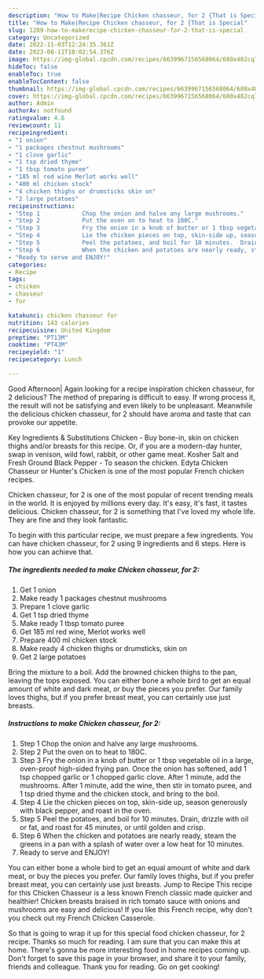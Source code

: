```yaml
---
description: "How to Make|Recipe Chicken chasseur, for 2 {That is Special"
title: "How to Make|Recipe Chicken chasseur, for 2 {That is Special"
slug: 1289-how-to-makerecipe-chicken-chasseur-for-2-that-is-special
category: Uncategorized
date: 2022-11-03T12:24:35.361Z
date: 2023-08-11T10:02:54.376Z
image: https://img-global.cpcdn.com/recipes/6639967156568064/680x482cq70/chicken-chasseur-for-2-recipe-main-photo.jpg
hideToc: false
enableToc: true
enableTocContent: false
thumbnail: https://img-global.cpcdn.com/recipes/6639967156568064/680x482cq70/chicken-chasseur-for-2-recipe-main-photo.jpg
cover: https://img-global.cpcdn.com/recipes/6639967156568064/680x482cq70/chicken-chasseur-for-2-recipe-main-photo.jpg
author: Admin
authorAv: notfound
ratingvalue: 4.6
reviewcount: 11
recipeingredient:
- "1 onion"
- "1 packages chestnut mushrooms"
- "1 clove garlic"
- "1 tsp dried thyme"
- "1 tbsp tomato puree"
- "185 ml red wine Merlot works well"
- "400 ml chicken stock"
- "4 chicken thighs or drumsticks skin on"
- "2 large potatoes"
recipeinstructions:
- "Step 1            Chop the onion and halve any large mushrooms."
- "Step 2            Put the oven on to heat to 180C."
- "Step 3            Fry the onion in a knob of butter or 1 tbsp vegetable oil in a large, oven-proof high-sided frying pan.  Once the onion has softened, add 1 tsp chopped garlic or 1 chopped garlic clove.  After 1 minute, add the mushrooms.  After 1 minute, add the wine, then stir in tomato puree, and 1 tsp dried thyme and the chicken stock, and bring to the boil."
- "Step 4            Lie the chicken pieces on top, skin-side up, season generously with black pepper, and roast in the oven."
- "Step 5            Peel the potatoes, and boil for 10 minutes.  Drain, drizzle with oil or fat, and roast for 45 minutes, or until golden and crisp."
- "Step 6            When the chicken and potatoes are nearly ready, steam the greens in a pan with a splash of water over a low heat for 10 minutes."
- "Ready to serve and ENJOY!"
categories:
- Recipe
tags:
- chicken
- chasseur
- for

katakunci: chicken chasseur for 
nutrition: 143 calories
recipecuisine: United Kingdom
preptime: "PT13M"
cooktime: "PT43M"
recipeyield: "1"
recipecategory: Lunch

---
```



Good Afternoon| Again looking for a recipe inspiration chicken chasseur, for 2 delicious? The method of preparing is difficult to easy. If wrong process it, the result will not be satisfying and even likely to be unpleasant. Meanwhile the delicious chicken chasseur, for 2 should have aroma and taste that can provoke our appetite.





Key Ingredients &amp; Substitutions Chicken - Buy bone-in, skin on chicken thighs and/or breasts for this recipe. Or, if you are a modern-day hunter, swap in venison, wild fowl, rabbit, or other game meat. Kosher Salt and Fresh Ground Black Pepper - To season the chicken. Edyta Chicken Chasseur or Hunter&#39;s Chicken is one of the most popular French chicken recipes.

Chicken chasseur, for 2 is one of the most popular of recent trending meals in the world. It is enjoyed by millions every day. It's easy, it's fast, it tastes delicious. Chicken chasseur, for 2 is something that I've loved my whole life. They are fine and they look fantastic.


To begin with this particular recipe, we must prepare a few ingredients. You can have chicken chasseur, for 2 using 9 ingredients and 6 steps. Here is how you can achieve that.

<!--inarticleads1-->

##### The ingredients needed to make Chicken chasseur, for 2:

1. Get 1 onion
1. Make ready 1 packages chestnut mushrooms
1. Prepare 1 clove garlic
1. Get 1 tsp dried thyme
1. Make ready 1 tbsp tomato puree
1. Get 185 ml red wine, Merlot works well
1. Prepare 400 ml chicken stock
1. Make ready 4 chicken thighs or drumsticks, skin on
1. Get 2 large potatoes


Bring the mixture to a boil. Add the browned chicken thighs to the pan, leaving the tops exposed. You can either bone a whole bird to get an equal amount of white and dark meat, or buy the pieces you prefer. Our family loves thighs, but if you prefer breast meat, you can certainly use just breasts. 

<!--inarticleads2-->

##### Instructions to make Chicken chasseur, for 2:

1. Step 1            Chop the onion and halve any large mushrooms.
1. Step 2            Put the oven on to heat to 180C.
1. Step 3            Fry the onion in a knob of butter or 1 tbsp vegetable oil in a large, oven-proof high-sided frying pan.  Once the onion has softened, add 1 tsp chopped garlic or 1 chopped garlic clove.  After 1 minute, add the mushrooms.  After 1 minute, add the wine, then stir in tomato puree, and 1 tsp dried thyme and the chicken stock, and bring to the boil.
1. Step 4            Lie the chicken pieces on top, skin-side up, season generously with black pepper, and roast in the oven.
1. Step 5            Peel the potatoes, and boil for 10 minutes.  Drain, drizzle with oil or fat, and roast for 45 minutes, or until golden and crisp.
1. Step 6            When the chicken and potatoes are nearly ready, steam the greens in a pan with a splash of water over a low heat for 10 minutes.
1. Ready to serve and ENJOY!

You can either bone a whole bird to get an equal amount of white and dark meat, or buy the pieces you prefer. Our family loves thighs, but if you prefer breast meat, you can certainly use just breasts. Jump to Recipe This recipe for this Chicken Chasseur is a less known French classic made quicker and healthier! Chicken breasts braised in rich tomato sauce with onions and mushrooms are easy and delicious! If you like this French recipe, why don&#39;t you check out my French Chicken Casserole. 

So that is going to wrap it up for this special food chicken chasseur, for 2 recipe. Thanks so much for reading. I am sure that you can make this at home. There's gonna be more interesting food in home recipes coming up. Don't forget to save this page in your browser, and share it to your family, friends and colleague. Thank you for reading. Go on get cooking!
